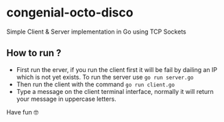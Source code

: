 # congenial-octo-disco
Simple Client &amp; Server implementation in Go using TCP Sockets

## How to run ?

- First run the erver, if you run the client first it will be fail by dailing an IP which is not yet exists. To run the server use `go run server.go`
- Then run the client with the command `go run client.go`
- Type a message on the client terminal interface, normally it will return your message in uppercase letters.

Have fun 🤓
